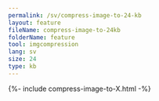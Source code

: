 ```yaml
---
permalink: /sv/compress-image-to-24-kb
layout: feature
fileName: compress-image-to-24kb
folderName: feature
tool: imgcompression
lang: sv
size: 24
type: kb
---
```


{%- include compress-image-to-X.html -%}
